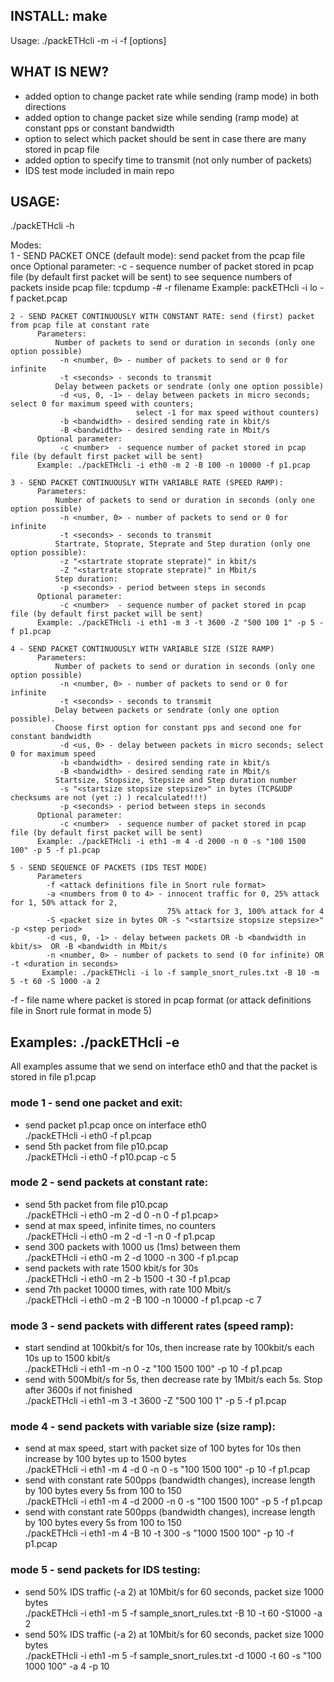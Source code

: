 ## INSTALL: make

Usage: ./packETHcli -m <mode > -i <interface> -f <file> [options]

## WHAT IS NEW?
- added option to change packet rate while sending (ramp mode) in both directions
- added option to change packet size while sending (ramp mode) at constant pps or constant bandwidth
- option to select which packet should be sent in case there are many stored in pcap file 
- added option to specify time to transmit (not only number of packets)
- IDS test mode included in main repo 


## USAGE:

./packETHcli -h

 Modes:  
    1 - SEND PACKET ONCE (default mode): send packet from the pcap file once
          Optional parameter:
               -c <number>  - sequence number of packet stored in pcap file (by default first packet will be sent)
                              to see sequence numbers of packets inside pcap file: tcpdump -# -r filename
          Example: packETHcli -i lo -f packet.pcap

    2 - SEND PACKET CONTINUOUSLY WITH CONSTANT RATE: send (first) packet from pcap file at constant rate
          Parameters:
              Number of packets to send or duration in seconds (only one option possible)
               -n <number, 0> - number of packets to send or 0 for infinite
               -t <seconds> - seconds to transmit
              Delay between packets or sendrate (only one option possible)
               -d <us, 0, -1> - delay between packets in micro seconds; select 0 for maximum speed with counters; 
                                select -1 for max speed without counters)
               -b <bandwidth> - desired sending rate in kbit/s
               -B <bandwidth> - desired sending rate in Mbit/s
          Optional parameter:
               -c <number>  - sequence number of packet stored in pcap file (by default first packet will be sent)
          Example: ./packETHcli -i eth0 -m 2 -B 100 -n 10000 -f p1.pcap

    3 - SEND PACKET CONTINUOUSLY WITH VARIABLE RATE (SPEED RAMP):
          Parameters:
              Number of packets to send or duration in seconds (only one option possible)
               -n <number, 0> - number of packets to send or 0 for infinite
               -t <seconds> - seconds to transmit
              Startrate, Stoprate, Steprate and Step duration (only one option possible):
               -z "<startrate stoprate steprate)" in kbit/s
               -Z "<startrate stoprate steprate)" in Mbit/s
              Step duration:
               -p <seconds> - period between steps in seconds
          Optional parameter:
               -c <number>  - sequence number of packet stored in pcap file (by default first packet will be sent)
          Example: ./packETHcli -i eth1 -m 3 -t 3600 -Z "500 100 1" -p 5 -f p1.pcap

    4 - SEND PACKET CONTINUOUSLY WITH VARIABLE SIZE (SIZE RAMP)
          Parameters:
              Number of packets to send or duration in seconds (only one option possible)
               -n <number, 0> - number of packets to send or 0 for infinite
               -t <seconds> - seconds to transmit
              Delay between packets or sendrate (only one option possible). 
              Choose first option for constant pps and second one for constant bandwidth
               -d <us, 0> - delay between packets in micro seconds; select 0 for maximum speed
               -b <bandwidth> - desired sending rate in kbit/s
               -B <bandwidth> - desired sending rate in Mbit/s
              Startsize, Stopsize, Stepsize and Step duration number
               -s "<startsize stopsize stepsize>" in bytes (TCP&UDP checksums are not (yet :) ) recalculated!!!)
               -p <seconds> - period between steps in seconds
          Optional parameter:
               -c <number>  - sequence number of packet stored in pcap file (by default first packet will be sent)
          Example: ./packETHcli -i eth1 -m 4 -d 2000 -n 0 -s "100 1500 100" -p 5 -f p1.pcap

    5 - SEND SEQUENCE OF PACKETS (IDS TEST MODE)
          Parameters
            -f <attack definitions file in Snort rule format>
            -a <numbers from 0 to 4> - innocent traffic for 0, 25% attack for 1, 50% attack for 2, 
                                       75% attack for 3, 100% attack for 4
            -S <packet size in bytes OR -s "<startsize stopsize stepsize>" -p <step period>
            -d <us, 0, -1> - delay between packets OR -b <bandwidth in kbit/s>  OR -B <bandwidth in Mbit/s
            -n <number, 0> - number of packets to send (0 for infinite) OR -t <duration in seconds>
           Example: ./packETHcli -i lo -f sample_snort_rules.txt -B 10 -m 5 -t 60 -S 1000 -a 2

 -f <file> - file name where packet is stored in pcap format (or attack definitions file in Snort rule format in mode 5)


## Examples: ./packETHcli -e

All examples assume that we send on interface eth0 and that the packet is stored in file p1.pcap

###  mode 1 - send one packet and exit:
   - send packet p1.pcap once on interface eth0  
     ./packETHcli -i eth0 -f p1.pcap                                               
   - send 5th packet from file p10.pcap  
     ./packETHcli -i eth0 -f p10.pcap -c 5 

###  mode 2 - send packets at constant rate:
   - send 5th packet from file p10.pcap  
     ./packETHcli -i eth0 -m 2 -d 0 -n 0 -f p1.pcap> 
   - send at max speed, infinite times, no counters  
     ./packETHcli -i eth0 -m 2 -d -1 -n 0 -f p1.pcap  
   - send 300 packets with 1000 us (1ms) between them  
     ./packETHcli -i eth0 -m 2 -d 1000 -n 300 -f p1.pcap 
   - send packets with rate 1500 kbit/s for 30s  
     ./packETHcli -i eth0 -m 2 -b 1500 -t 30 -f p1.pcap 
   - send 7th packet 10000 times, with rate 100 Mbit/s  
     ./packETHcli -i eth0 -m 2 -B 100 -n 10000 -f p1.pcap -c 7 

###  mode 3 - send packets with different rates (speed ramp):
   - start sendind at 100kbit/s for 10s, then increase rate by 100kbit/s each 10s up to 1500 kbit/s  
     ./packETHcli -i eth1 -m   -n 0 -z "100 1500 100" -p 10 -f p1.pcap             
   - send with 500Mbit/s for 5s, then decrease rate by 1Mbit/s each 5s. Stop after 3600s if not finished  
     ./packETHcli -i eth1 -m 3 -t 3600 -Z "500 100 1" -p 5 -f p1.pcap              

###  mode 4 - send packets with variable size (size ramp):
   - send at max speed, start with packet size of 100 bytes for 10s then increase by 100 bytes up to 1500 bytes  
     ./packETHcli -i eth1 -m 4 -d 0 -n 0 -s "100 1500 100" -p 10 -f p1.pcap        
   - send with constant rate 500pps (bandwidth changes), increase length by 100 bytes every 5s from 100 to 150  
     ./packETHcli -i eth1 -m 4 -d 2000 -n 0 -s "100 1500 100" -p 5 -f p1.pcap      
   - send with constant rate 500pps (bandwidth changes), increase length by 100 bytes every 5s from 100 to 150  
     ./packETHcli -i eth1 -m 4 -B 10 -t 300 -s "1000 1500 100" -p 10 -f p1.pcap    

###  mode 5 - send packets for IDS testing:
   - send 50% IDS traffic (-a 2) at 10Mbit/s for 60 seconds, packet size 1000 bytes  
     ./packETHcli -i eth1 -m 5 -f sample_snort_rules.txt -B 10 -t 60 -S1000 -a 2    
   - send 50% IDS traffic (-a 2) at 10Mbit/s for 60 seconds, packet size 1000 bytes  
     ./packETHcli -i eth1 -m 5 -f sample_snort_rules.txt -d 1000 -t 60 -s "100 1000 100" -a 4 -p 10  

